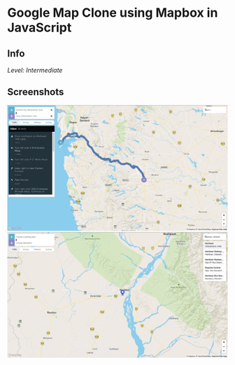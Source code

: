# Google Map Clone using Mapbox in JavaScript

## Info

_Level: Intermediate_

## Screenshots

<img src="./screenshots/googleMapCloneA.png">

<img src="./screenshots/googleMapCloneB.png">
